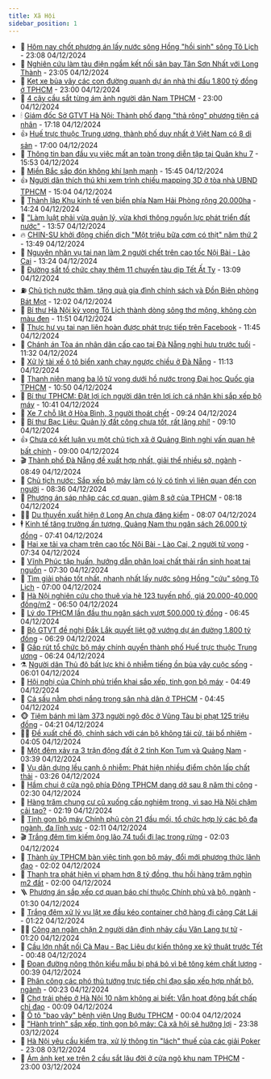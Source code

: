 ```yaml
---
title: Xã Hội
sidebar_position: 1
---
```


<!-- dantri-xa-hoi:START -->
- 🫣 [Hôm nay chốt phương án lấy nước sông Hồng &quot;hồi sinh&quot; sông Tô Lịch](https://dantri.com.vn/xa-hoi/hom-nay-chot-phuong-an-lay-nuoc-song-hong-hoi-sinh-song-to-lich-20241204235505308.htm) - 23:08 04/12/2024
- 💼 [Nghiên cứu làm tàu điện ngầm kết nối sân bay Tân Sơn Nhất với Long Thành](https://dantri.com.vn/xa-hoi/nghien-cuu-lam-tau-dien-ngam-ket-noi-san-bay-tan-son-nhat-voi-long-thanh-20241204224110373.htm) - 23:05 04/12/2024
- 🎊 [Kẹt xe bủa vây các con đường quanh dự án nhà thi đấu 1.800 tỷ đồng ở TPHCM](https://dantri.com.vn/xa-hoi/ket-xe-bua-vay-cac-con-duong-quanh-du-an-nha-thi-dau-1800-ty-dong-o-tphcm-20241201192731519.htm) - 23:00 04/12/2024
- 🙉 [4 cây cầu sắt từng ám ảnh người dân Nam TPHCM](https://dantri.com.vn/xa-hoi/4-cay-cau-sat-tung-am-anh-nguoi-dan-nam-tphcm-20241202213832305.htm) - 23:00 04/12/2024
- 🕯 [Giám đốc Sở GTVT Hà Nội: Thành phố đang &quot;thả rông&quot; phương tiện cá nhân](https://dantri.com.vn/xa-hoi/giam-doc-so-gtvt-ha-noi-thanh-pho-dang-tha-rong-phuong-tien-ca-nhan-20241204231439616.htm) - 17:18 04/12/2024
- 👍 [Huế trực thuộc Trung ương, thành phố duy nhất ở Việt Nam có 8 di sản](https://dantri.com.vn/xa-hoi/hue-truc-thuoc-trung-uong-thanh-pho-duy-nhat-o-viet-nam-co-8-di-san-20241204185521375.htm) - 17:00 04/12/2024
- 🤖 [Thông tin ban đầu vụ việc mất an toàn trong diễn tập tại Quân khu 7](https://dantri.com.vn/xa-hoi/thong-tin-ban-dau-vu-viec-mat-an-toan-trong-dien-tap-tai-quan-khu-7-20241204224134284.htm) - 15:53 04/12/2024
- 🙉 [Miền Bắc sắp đón không khí lạnh mạnh](https://dantri.com.vn/xa-hoi/mien-bac-sap-don-khong-khi-lanh-manh-20241204223429067.htm) - 15:45 04/12/2024
- 👍 [Người dân thích thú khi xem trình chiếu mapping 3D ở tòa nhà UBND TPHCM](https://dantri.com.vn/xa-hoi/nguoi-dan-thich-thu-khi-xem-trinh-chieu-mapping-3d-o-toa-nha-ubnd-tphcm-20241204210020575.htm) - 15:04 04/12/2024
- 🗽 [Thành lập Khu kinh tế ven biển phía Nam Hải Phòng rộng 20.000ha](https://dantri.com.vn/xa-hoi/thanh-lap-khu-kinh-te-ven-bien-phia-nam-hai-phong-rong-20000ha-20241204212036565.htm) - 14:24 04/12/2024
- 🗽 [&quot;Làm luật phải vừa quản lý, vừa khơi thông nguồn lực phát triển đất nước&quot;](https://dantri.com.vn/xa-hoi/lam-luat-phai-vua-quan-ly-vua-khoi-thong-nguon-luc-phat-trien-dat-nuoc-20241204204914674.htm) - 13:57 04/12/2024
- 🔥 [CHIN-SU khởi động chiến dịch &quot;Một triệu bữa cơm có thịt&quot; năm thứ 2](https://dantri.com.vn/xa-hoi/chin-su-khoi-dong-chien-dich-mot-trieu-bua-com-co-thit-nam-thu-2-20241204201840072.htm) - 13:49 04/12/2024
- 🦒 [Nguyên nhân vụ tai nạn làm 2 người chết trên cao tốc Nội Bài - Lào Cai](https://dantri.com.vn/xa-hoi/nguyen-nhan-vu-tai-nan-lam-2-nguoi-chet-tren-cao-toc-noi-bai-lao-cai-20241204201637955.htm) - 13:24 04/12/2024
- 🧐 [Đường sắt tổ chức chạy thêm 11 chuyến tàu dịp Tết Ất Tỵ](https://dantri.com.vn/xa-hoi/duong-sat-to-chuc-chay-them-11-chuyen-tau-dip-tet-at-ty-20241204200015830.htm) - 13:09 04/12/2024
- ⛽️ [Chủ tịch nước thăm, tặng quà gia đình chính sách và Đồn Biên phòng Bát Mọt](https://dantri.com.vn/xa-hoi/chu-tich-nuoc-tham-tang-qua-gia-dinh-chinh-sach-va-don-bien-phong-bat-mot-20241204182625812.htm) - 12:02 04/12/2024
- 🚀 [Bí thư Hà Nội kỳ vọng Tô Lịch thành dòng sông thơ mộng, không còn màu đen](https://dantri.com.vn/xa-hoi/bi-thu-ha-noi-ky-vong-to-lich-thanh-dong-song-tho-mong-khong-con-mau-den-20241204184111835.htm) - 11:51 04/12/2024
- 🦒 [Thực hư vụ tai nạn liên hoàn được phát trực tiếp trên Facebook](https://dantri.com.vn/xa-hoi/thuc-hu-vu-tai-nan-lien-hoan-duoc-phat-truc-tiep-tren-facebook-20241204170416494.htm) - 11:45 04/12/2024
- 🦅 [Chánh án Tòa án nhân dân cấp cao tại Đà Nẵng nghỉ hưu trước tuổi](https://dantri.com.vn/xa-hoi/chanh-an-toa-an-nhan-dan-cap-cao-tai-da-nang-nghi-huu-truoc-tuoi-20241204181757840.htm) - 11:32 04/12/2024
- 🚀 [Xử lý tài xế ô tô biển xanh chạy ngược chiều ở Đà Nẵng](https://dantri.com.vn/xa-hoi/xu-ly-tai-xe-o-to-bien-xanh-chay-nguoc-chieu-o-da-nang-20241204173559810.htm) - 11:13 04/12/2024
- 🦅 [Thanh niên mang ba lô tử vong dưới hồ nước trong Đại học Quốc gia TPHCM](https://dantri.com.vn/xa-hoi/thanh-nien-mang-ba-lo-tu-vong-duoi-ho-nuoc-trong-dai-hoc-quoc-gia-tphcm-20241204174817727.htm) - 10:50 04/12/2024
- 🤠 [Bí thư TPHCM: Đặt lợi ích người dân trên lợi ích cá nhân khi sắp xếp bộ máy](https://dantri.com.vn/xa-hoi/bi-thu-tphcm-dat-loi-ich-nguoi-dan-tren-loi-ich-ca-nhan-khi-sap-xep-bo-may-20241204172716343.htm) - 10:41 04/12/2024
- 💄 [Xe 7 chỗ lật ở Hòa Bình, 3 người thoát chết](https://dantri.com.vn/xa-hoi/xe-7-cho-lat-o-hoa-binh-3-nguoi-thoat-chet-20241204161715505.htm) - 09:24 04/12/2024
- 🥷 [Bí thư Bạc Liêu: Quản lý đất công chưa tốt, rất lãng phí!](https://dantri.com.vn/xa-hoi/bi-thu-bac-lieu-quan-ly-dat-cong-chua-tot-rat-lang-phi-20241204154209153.htm) - 09:10 04/12/2024
- 👍 [Chưa có kết luận vụ một chủ tịch xã ở Quảng Bình nghi vấn quan hệ bất chính](https://dantri.com.vn/xa-hoi/chua-co-ket-luan-vu-mot-chu-tich-xa-o-quang-binh-nghi-van-quan-he-bat-chinh-20241204150559489.htm) - 09:00 04/12/2024
- 🎬 [Thành phố Đà Nẵng đề xuất hợp nhất, giải thể nhiều sở, ngành](https://dantri.com.vn/xa-hoi/thanh-pho-da-nang-de-xuat-hop-nhat-giai-the-nhieu-so-nganh-20241204141626806.htm) - 08:49 04/12/2024
- 🦒 [Chủ tịch nước: Sắp xếp bộ máy làm có lý có tình vì liên quan đến con người](https://dantri.com.vn/xa-hoi/chu-tich-nuoc-sap-xep-bo-may-lam-co-ly-co-tinh-vi-lien-quan-den-con-nguoi-20241204141755895.htm) - 08:36 04/12/2024
- 🌊 [Phương án sáp nhập các cơ quan, giảm 8 sở của TPHCM](https://dantri.com.vn/xa-hoi/phuong-an-sap-nhap-cac-co-quan-giam-8-so-cua-tphcm-20241204150959962.htm) - 08:18 04/12/2024
- 🧑‍💻 [Du thuyền xuất hiện ở Long An chưa đăng kiểm](https://dantri.com.vn/xa-hoi/du-thuyen-xuat-hien-o-long-an-chua-dang-kiem-20241204150117384.htm) - 08:07 04/12/2024
- 🕴 [Kinh tế tăng trưởng ấn tượng, Quảng Nam thu ngân sách 26.000 tỷ đồng](https://dantri.com.vn/xa-hoi/kinh-te-tang-truong-an-tuong-quang-nam-thu-ngan-sach-26000-ty-dong-20241204134743093.htm) - 07:41 04/12/2024
- 🤔 [Hai xe tải va chạm trên cao tốc Nội Bài - Lào Cai, 2 người tử vong](https://dantri.com.vn/xa-hoi/hai-xe-tai-va-cham-tren-cao-toc-noi-bai-lao-cai-2-nguoi-tu-vong-20241204142740899.htm) - 07:34 04/12/2024
- 💄 [Vĩnh Phúc tập huấn, hướng dẫn phân loại chất thải rắn sinh hoạt tại nguồn](https://dantri.com.vn/xa-hoi/vinh-phuc-tap-huan-huong-dan-phan-loai-chat-thai-ran-sinh-hoat-tai-nguon-20241204141657334.htm) - 07:30 04/12/2024
- 🧠 [Tìm giải pháp tốt nhất, nhanh nhất lấy nước sông Hồng &quot;cứu&quot; sông Tô Lịch](https://dantri.com.vn/xa-hoi/tim-giai-phap-tot-nhat-nhanh-nhat-lay-nuoc-song-hong-cuu-song-to-lich-20241204134142848.htm) - 07:00 04/12/2024
- 🦣 [Hà Nội nghiên cứu cho thuê vỉa hè 123 tuyến phố, giá 20.000-40.000 đồng/m2](https://dantri.com.vn/xa-hoi/ha-noi-nghien-cuu-cho-thue-via-he-123-tuyen-pho-gia-20000-40000-dongm2-20241204114042052.htm) - 06:50 04/12/2024
- 💫 [Lý do TPHCM lần đầu thu ngân sách vượt 500.000 tỷ đồng](https://dantri.com.vn/xa-hoi/ly-do-tphcm-lan-dau-thu-ngan-sach-vuot-500000-ty-dong-20241204125151803.htm) - 06:45 04/12/2024
- 🚀 [Bộ GTVT đề nghị Đắk Lắk quyết liệt gỡ vướng dự án đường 1.800 tỷ đồng](https://dantri.com.vn/xa-hoi/bo-gtvt-de-nghi-dak-lak-quyet-liet-go-vuong-du-an-duong-1800-ty-dong-20241204122454487.htm) - 06:29 04/12/2024
- 🤔 [Gấp rút tổ chức bộ máy chính quyền thành phố Huế trực thuộc Trung ương](https://dantri.com.vn/xa-hoi/gap-rut-to-chuc-bo-may-chinh-quyen-thanh-pho-hue-truc-thuoc-trung-uong-20241204121116330.htm) - 06:24 04/12/2024
- ⚗️ [Người dân Thủ đô bất lực khi ô nhiễm tiếng ồn bủa vây cuộc sống](https://dantri.com.vn/xa-hoi/nguoi-dan-thu-do-bat-luc-khi-o-nhiem-tieng-on-bua-vay-cuoc-song-20241124062347854.htm) - 06:01 04/12/2024
- 🫶 [Hội nghị của Chính phủ triển khai sắp xếp, tinh gọn bộ máy](https://dantri.com.vn/xa-hoi/hoi-nghi-cua-chinh-phu-trien-khai-sap-xep-tinh-gon-bo-may-20241204100815004.htm) - 04:49 04/12/2024
- 🌮 [Cá sấu nằm phơi nắng trong sân nhà dân ở TPHCM](https://dantri.com.vn/xa-hoi/ca-sau-nam-phoi-nang-trong-san-nha-dan-o-tphcm-20241204114048406.htm) - 04:45 04/12/2024
- 🐵 [Tiệm bánh mì làm 373 người ngộ độc ở Vũng Tàu bị phạt 125 triệu đồng](https://dantri.com.vn/xa-hoi/tiem-banh-mi-lam-373-nguoi-ngo-doc-o-vung-tau-bi-phat-125-trieu-dong-20241204111506730.htm) - 04:21 04/12/2024
- 🧑‍🏫 [Đề xuất chế độ, chính sách với cán bộ không tái cử, tái bổ nhiệm](https://dantri.com.vn/xa-hoi/de-xuat-che-do-chinh-sach-voi-can-bo-khong-tai-cu-tai-bo-nhiem-20241204104945294.htm) - 04:05 04/12/2024
- 💫 [Một đêm xảy ra 3 trận động đất ở 2 tỉnh Kon Tum và Quảng Nam](https://dantri.com.vn/xa-hoi/mot-dem-xay-ra-3-tran-dong-dat-o-2-tinh-kon-tum-va-quang-nam-20241204102504765.htm) - 03:39 04/12/2024
- 🦩 [Vụ dân dựng lều canh ô nhiễm: Phát hiện nhiều điểm chôn lấp chất thải](https://dantri.com.vn/xa-hoi/vu-dan-dung-leu-canh-o-nhiem-phat-hien-nhieu-diem-chon-lap-chat-thai-20241204101021744.htm) - 03:26 04/12/2024
- 🦄 [Hầm chui ở cửa ngõ phía Đông TPHCM dang dở sau 8 năm thi công](https://dantri.com.vn/xa-hoi/ham-chui-o-cua-ngo-phia-dong-tphcm-dang-do-sau-8-nam-thi-cong-20241203152555752.htm) - 02:30 04/12/2024
- 💂 [Hàng trăm chung cư cũ xuống cấp nghiêm trọng, vì sao Hà Nội chậm cải tạo?](https://dantri.com.vn/xa-hoi/hang-tram-chung-cu-cu-xuong-cap-nghiem-trong-vi-sao-ha-noi-cham-cai-tao-20241204090920033.htm) - 02:19 04/12/2024
- 💄 [Tinh gọn bộ máy Chính phủ còn 21 đầu mối, tổ chức hợp lý các bộ đa ngành, đa lĩnh vực](https://dantri.com.vn/xa-hoi/tinh-gon-bo-may-chinh-phu-con-21-dau-moi-to-chuc-hop-ly-cac-bo-da-nganh-da-linh-vuc-20241204091105814.htm) - 02:11 04/12/2024
- 🎬 [Trắng đêm tìm kiếm ông lão 74 tuổi đi lạc trong rừng](https://dantri.com.vn/xa-hoi/trang-dem-tim-kiem-ong-lao-74-tuoi-di-lac-trong-rung-20241204084929512.htm) - 02:03 04/12/2024
- 👀 [Thành ủy TPHCM bàn việc tinh gọn bộ máy, đổi mới phương thức lãnh đạo](https://dantri.com.vn/xa-hoi/thanh-uy-tphcm-ban-viec-tinh-gon-bo-may-doi-moi-phuong-thuc-lanh-dao-20241204085545009.htm) - 02:02 04/12/2024
- 💃 [Thanh tra phát hiện vi phạm hơn 8 tỷ đồng, thu hồi hàng trăm nghìn m2 đất](https://dantri.com.vn/xa-hoi/thanh-tra-phat-hien-vi-pham-hon-8-ty-dong-thu-hoi-hang-tram-nghin-m2-dat-20241204081059074.htm) - 02:00 04/12/2024
- 🪜 [Phương án sắp xếp cơ quan báo chí thuộc Chính phủ và bộ, ngành](https://dantri.com.vn/xa-hoi/phuong-an-sap-xep-co-quan-bao-chi-thuoc-chinh-phu-va-bo-nganh-20241204083029493.htm) - 01:30 04/12/2024
- 📝 [Trắng đêm xử lý vụ lật xe đầu kéo container chở hàng đi cảng Cát Lái](https://dantri.com.vn/xa-hoi/trang-dem-xu-ly-vu-lat-xe-dau-keo-container-cho-hang-di-cang-cat-lai-20241204075346385.htm) - 01:22 04/12/2024
- 🧑‍💻 [Công an ngăn chặn 2 người dân định nhảy cầu Văn Lang tự tử](https://dantri.com.vn/xa-hoi/cong-an-ngan-chan-2-nguoi-dan-dinh-nhay-cau-van-lang-tu-tu-20241204081652895.htm) - 01:20 04/12/2024
- 👺 [Cầu lớn nhất nối Cà Mau - Bạc Liêu dự kiến thông xe kỹ thuật trước Tết](https://dantri.com.vn/xa-hoi/cau-lon-nhat-noi-ca-mau-bac-lieu-du-kien-thong-xe-ky-thuat-truoc-tet-20241203203419089.htm) - 00:48 04/12/2024
- 🌮 [Đoạn đường nông thôn kiểu mẫu bị phá bỏ vì bê tông kém chất lượng](https://dantri.com.vn/xa-hoi/doan-duong-nong-thon-kieu-mau-bi-pha-bo-vi-be-tong-kem-chat-luong-20241203174745704.htm) - 00:39 04/12/2024
- 🤭 [Phân công các phó thủ tướng trực tiếp chỉ đạo sắp xếp hợp nhất bộ, ngành](https://dantri.com.vn/xa-hoi/phan-cong-cac-pho-thu-tuong-truc-tiep-chi-dao-sap-xep-hop-nhat-bo-nganh-20241204071743428.htm) - 00:23 04/12/2024
- 💪 [Chợ trái phép ở Hà Nội 10 năm không ai biết: Vẫn hoạt động bất chấp chỉ đạo](https://dantri.com.vn/xa-hoi/cho-trai-phep-o-ha-noi-10-nam-khong-ai-biet-van-hoat-dong-bat-chap-chi-dao-20241203232849075.htm) - 00:09 04/12/2024
- 🧰 [Ô tô &quot;bao vây&quot; bệnh viện Ung Bướu TPHCM](https://dantri.com.vn/xa-hoi/o-to-bao-vay-benh-vien-ung-buou-tphcm-20241202203744500.htm) - 00:04 04/12/2024
- 🤡 [&quot;Hành trình&quot; sắp xếp, tinh gọn bộ máy: Cả xã hội sẽ hưởng lợi](https://dantri.com.vn/xa-hoi/hanh-trinh-sap-xep-tinh-gon-bo-may-ca-xa-hoi-se-huong-loi-20241203224103769.htm) - 23:38 03/12/2024
- 🦆 [Hà Nội yêu cầu kiểm tra, xử lý thông tin &quot;lách&quot; thuế của các giải Poker](https://dantri.com.vn/xa-hoi/ha-noi-yeu-cau-kiem-tra-xu-ly-thong-tin-lach-thue-cua-cac-giai-poker-20241204001536463.htm) - 23:08 03/12/2024
- 🦍 [Ám ảnh kẹt xe trên 2 cầu sắt lâu đời ở cửa ngõ khu nam TPHCM](https://dantri.com.vn/xa-hoi/am-anh-ket-xe-tren-2-cau-sat-lau-doi-o-cua-ngo-khu-nam-tphcm-20241130220535295.htm) - 23:00 03/12/2024<!-- dantri-xa-hoi:END -->

